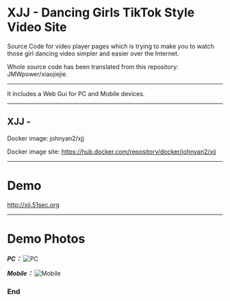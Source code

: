 # XJJ - Dancing Girls TikTok Style Video Site

Source Code for video player pages which is trying to make you to watch those girl dancing video simpler and easier over the Internet. 

Whole source code has been translated from this repository: JMWpower/xiaojiejie.

------------

It includes a Web Gui for PC and Mobile devices. 

------------

## XJJ -
Docker image: johnyan2/xjj

Docker image site: https://hub.docker.com/repository/docker/johnyan2/xjj


------------

# Demo
<http://xjj.51sec.org>

------------

# Demo Photos

***PC：***
![PC](https://p.51sec.org/file/netsec/2022/10/MobaXterm_G0dt5dBwfp.png "PC")

***Mobile：***
![Mobile](https://ftp.bmp.ovh/imgs/2020/06/e6b0848986829db1.jpg "Mobile")

### End

